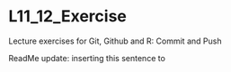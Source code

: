 # L11_12_Exercise
Lecture exercises for Git, Github and R: Commit and Push

ReadMe update: inserting this sentence to 
